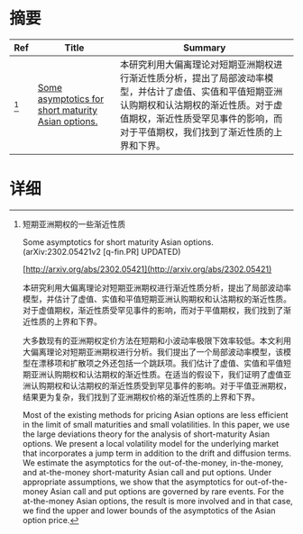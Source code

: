 # 摘要

| Ref | Title | Summary |
| --- | --- | --- |
| [^1] | [Some asymptotics for short maturity Asian options.](http://arxiv.org/abs/2302.05421) | 本研究利用大偏离理论对短期亚洲期权进行渐近性质分析，提出了局部波动率模型，并估计了虚值、实值和平值短期亚洲认购期权和认沽期权的渐近性质。对于虚值期权，渐近性质受罕见事件的影响，而对于平值期权，我们找到了渐近性质的上界和下界。 |

# 详细

[^1]: 短期亚洲期权的一些渐近性质

    Some asymptotics for short maturity Asian options. (arXiv:2302.05421v2 [q-fin.PR] UPDATED)

    [http://arxiv.org/abs/2302.05421](http://arxiv.org/abs/2302.05421)

    本研究利用大偏离理论对短期亚洲期权进行渐近性质分析，提出了局部波动率模型，并估计了虚值、实值和平值短期亚洲认购期权和认沽期权的渐近性质。对于虚值期权，渐近性质受罕见事件的影响，而对于平值期权，我们找到了渐近性质的上界和下界。

    

    大多数现有的亚洲期权定价方法在短期和小波动率极限下效率较低。本文利用大偏离理论对短期亚洲期权进行分析。我们提出了一个局部波动率模型，该模型在漂移项和扩散项之外还包括一个跳跃项。我们估计了虚值、实值和平值短期亚洲认购期权和认沽期权的渐近性质。在适当的假设下，我们证明了虚值亚洲认购期权和认沽期权的渐近性质受到罕见事件的影响。对于平值亚洲期权，结果更为复杂，我们找到了亚洲期权价格的渐近性质的上界和下界。

    Most of the existing methods for pricing Asian options are less efficient in the limit of small maturities and small volatilities. In this paper, we use the large deviations theory for the analysis of short-maturity Asian options. We present a local volatility model for the underlying market that incorporates a jump term in addition to the drift and diffusion terms. We estimate the asymptotics for the out-of-the-money, in-the-money, and at-the-money short-maturity Asian call and put options. Under appropriate assumptions, we show that the asymptotics for out-of-the-money Asian call and put options are governed by rare events. For the at-the-money Asian options, the result is more involved and in that case, we find the upper and lower bounds of the asymptotics of the Asian option price.
    

